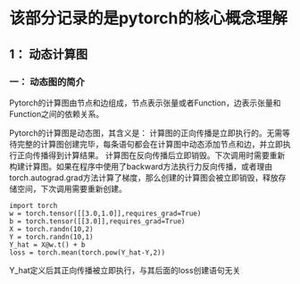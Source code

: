 # 该部分记录的是pytorch的核心概念理解

## 1： 动态计算图

### 一： 动态图的简介

Pytorch的计算图由节点和边组成，节点表示张量或者Function，边表示张量和Function之间的依赖关系。

Pytorch的计算图是动态图，其含义是：
计算图的正向传播是立即执行的。无需等待完整的计算图创建完毕，每条语句都会在计算图中动态添加节点和边，并立即执行正向传播得到计算结果。
计算图在反向传播后立即销毁。下次调用时需要重新构建计算图。如果在程序中使用了backward方法执行力反向传播，或者理由torch.autograd.grad方法计算了梯度，那么创建的计算图会被立即销毁，释放存储空间，下次调用需要重新创建。
    
    import torch 
    w = torch.tensor([[3.0,1.0]],requires_grad=True)
    b = torch.tensor([[3.0]],requires_grad=True)
    X = torch.randn(10,2)
    Y = torch.randn(10,1)
    Y_hat = X@w.t() + b  
    loss = torch.mean(torch.pow(Y_hat-Y,2))
Y_hat定义后其正向传播被立即执行，与其后面的loss创建语句无关